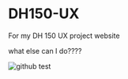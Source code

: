 # DH150-UX
For my DH 150 UX project website

what else can I do????

![github test](https://kcarino17.github.io/DH150-UX/Flower%20Mountains.jpg)
